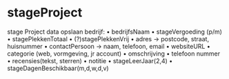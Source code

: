 # stageProject

stage Project
data opslaan
bedrijf:
•	bedrijfsNaam
•	stageVergoeding (p/m)
•	stagePlekkenTotaal
•	(?)stagePlekkenVrij
•	adres -> postcode, straat, huisnummer
•	contactPersoon -> naam, telefoon, email
•	websiteURL
•	categorie (web, vormgeving, jr account)
•	omschrijving
•	telefoon nummer
•	recensies(tekst, sterren)
•	notitie
•	stageLeerJaar(2,4)
•	stageDagenBeschikbaar(m,d,w,d,v)
